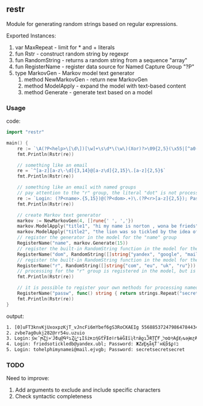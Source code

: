 ## restr 

Module for generating random strings based on regular expressions. 

Exported Instances:
1) var MaxRepeat - limit for * and + literals
2) fun Rstr - construct random string by regexpr
3) fun RandomString - returns a random string from a sequence "array"
4) fun RegisterName - register data source for Named Capture Group "?P<name>"
5) type MarkovGen - Markov model text generator
    1) method NewMarkovGen - return new MarkovGen
    2) method ModelApply - expand the model with text-based content
    3) method Generate - generate text based on a model

### Usage

code:
```go
import "restr"

main() {
    re := `\A(?P<help>\[\d\])[\w]+\s\d*\(\w\)(Xor)?>\09{2,5}(\x55|[^a0-9]\*).{2}[a-f][[:space:]]Uu$`
    fmt.Println(Rstr(re))

    // something like an email
    re = `^[a-z][a-z\-\d]{3,14}@[a-z\d]{2,15}\.[a-z]{2,5}$`
    fmt.Println(Rstr(re))

    // something like an email with named groups
    // pay attention to the "r" group, the literal "dot" is not processed in it
    re := `Login: (?P<name>.{5,15})@(?P<dom>.+)\.(?P<r>[a-z]{2,5}); Password: (?P<passw>.{13,18})`
    fmt.Println(Rstr(re))

    // create Markov text generator
    markov := NewMarkovGen(4, []rune{' ', ','})
	markov.ModelApply("title1", "hi my name is norton , wona be frieds", 1)
    markov.ModelApply("title2", "the lion was so tickled by the idea of the mouse being able to help him that he lifted his paw and let him go", 1)
    // register the generator in the model for the "name" group
    RegisterName("name", markov.Generate(15))
    // register the built-in RandomString function in the model for the "dom" group
    RegisterName("dom", RandomString([]string{"yandex", "google", "mail", "proton"}))
    // register the built-in RandomString function in the model for the "r" group
    RegisterName("r", RandomString([]string{"com", "eu", "uk", "ru"}))
    // processing for the "r" group is registered in the model, but is not applied due to insufficient soft expression (the literal "dot" should be used instead)
    fmt.Println(Rstr(re))

    // it is possible to register your own methods for processing named groups
    RegisterName("passw", func() string { return strings.Repeat("secret", rand.Intn(4)) })
    fmt.Println(Rstr(re))
}
```

output:
```txt
1. [0]uFT3knvKjUxoxpzKjT_vJncFi6mYbef6gS3RoCKAEIg 5568853724798647844345752909(W)>9999󲛩*f	Uu
2. zvbe7ag0ukj282@rr54u.uzuio
3. Login: ͉ύѥˉϻȤj»˹Jϐɥ@ԳºɿȤύ̮͇̻ˣʇΙŝżʀɪήGƭӲƗσǀгѣӫǦƗȋʯłחǣϱɿƆ̀̅ɌȚ̈́ӶҒ̡לʘʣ˞ͪןΑɠɆ̦˫ȵəɉ҅юɀĄ}ɿӗɻѷȽҦŹ̬a.nb; Password: ŋז˰ȯՒȔԣӨʬʪïęĕĻь
4. Login: friedsotickledb@yandex.ubl; Password: ЖZɇȨӄǟҕŤʿнЌ҉ȱ$ϼǀב
5. Login: tohelphimynamei@mail.ejvgb; Password: secretsecretsecret
```

### TODO

Need to improve:
1) Add arguments to exclude and include specific characters
2) Check syntactic completeness